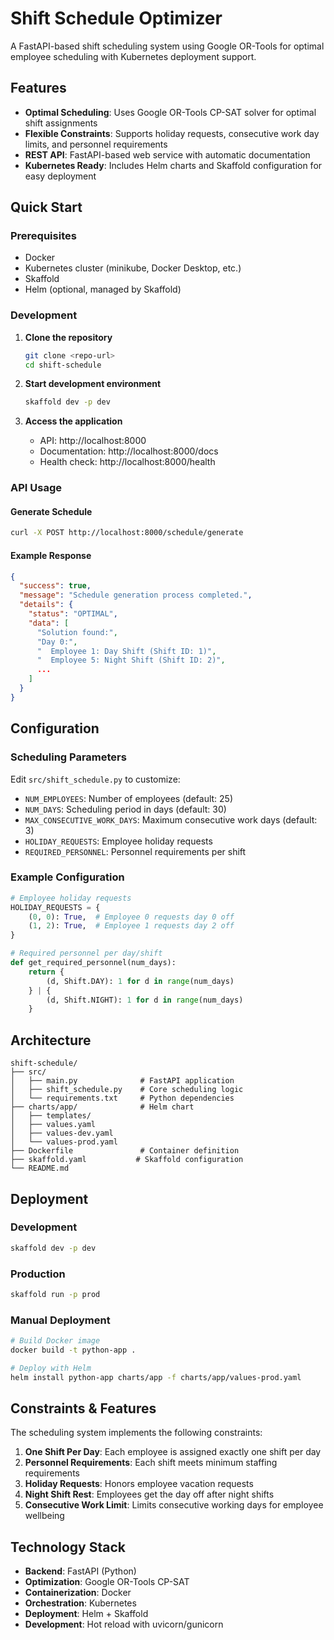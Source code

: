 # Shift Schedule Optimizer

A FastAPI-based shift scheduling system using Google OR-Tools for optimal employee scheduling with Kubernetes deployment support.

## Features

- **Optimal Scheduling**: Uses Google OR-Tools CP-SAT solver for optimal shift assignments
- **Flexible Constraints**: Supports holiday requests, consecutive work day limits, and personnel requirements
- **REST API**: FastAPI-based web service with automatic documentation
- **Kubernetes Ready**: Includes Helm charts and Skaffold configuration for easy deployment

## Quick Start

### Prerequisites

- Docker
- Kubernetes cluster (minikube, Docker Desktop, etc.)
- Skaffold
- Helm (optional, managed by Skaffold)

### Development

1. **Clone the repository**
   ```bash
   git clone <repo-url>
   cd shift-schedule
   ```

2. **Start development environment**
   ```bash
   skaffold dev -p dev
   ```

3. **Access the application**
   - API: http://localhost:8000
   - Documentation: http://localhost:8000/docs
   - Health check: http://localhost:8000/health

### API Usage

#### Generate Schedule
```bash
curl -X POST http://localhost:8000/schedule/generate
```

#### Example Response
```json
{
  "success": true,
  "message": "Schedule generation process completed.",
  "details": {
    "status": "OPTIMAL",
    "data": [
      "Solution found:",
      "Day 0:",
      "  Employee 1: Day Shift (Shift ID: 1)",
      "  Employee 5: Night Shift (Shift ID: 2)",
      ...
    ]
  }
}
```

## Configuration

### Scheduling Parameters

Edit `src/shift_schedule.py` to customize:

- `NUM_EMPLOYEES`: Number of employees (default: 25)
- `NUM_DAYS`: Scheduling period in days (default: 30)
- `MAX_CONSECUTIVE_WORK_DAYS`: Maximum consecutive work days (default: 3)
- `HOLIDAY_REQUESTS`: Employee holiday requests
- `REQUIRED_PERSONNEL`: Personnel requirements per shift

### Example Configuration
```python
# Employee holiday requests
HOLIDAY_REQUESTS = {
    (0, 0): True,  # Employee 0 requests day 0 off
    (1, 2): True,  # Employee 1 requests day 2 off
}

# Required personnel per day/shift
def get_required_personnel(num_days):
    return {
        (d, Shift.DAY): 1 for d in range(num_days)
    } | {
        (d, Shift.NIGHT): 1 for d in range(num_days)
    }
```

## Architecture

```
shift-schedule/
├── src/
│   ├── main.py              # FastAPI application
│   ├── shift_schedule.py    # Core scheduling logic
│   └── requirements.txt     # Python dependencies
├── charts/app/              # Helm chart
│   ├── templates/
│   ├── values.yaml
│   ├── values-dev.yaml
│   └── values-prod.yaml
├── Dockerfile               # Container definition
├── skaffold.yaml           # Skaffold configuration
└── README.md
```

## Deployment

### Development
```bash
skaffold dev -p dev
```

### Production
```bash
skaffold run -p prod
```

### Manual Deployment
```bash
# Build Docker image
docker build -t python-app .

# Deploy with Helm
helm install python-app charts/app -f charts/app/values-prod.yaml
```

## Constraints & Features

The scheduling system implements the following constraints:

1. **One Shift Per Day**: Each employee is assigned exactly one shift per day
2. **Personnel Requirements**: Each shift meets minimum staffing requirements
3. **Holiday Requests**: Honors employee vacation requests
4. **Night Shift Rest**: Employees get the day off after night shifts
5. **Consecutive Work Limit**: Limits consecutive working days for employee wellbeing

## Technology Stack

- **Backend**: FastAPI (Python)
- **Optimization**: Google OR-Tools CP-SAT
- **Containerization**: Docker
- **Orchestration**: Kubernetes
- **Deployment**: Helm + Skaffold
- **Development**: Hot reload with uvicorn/gunicorn

